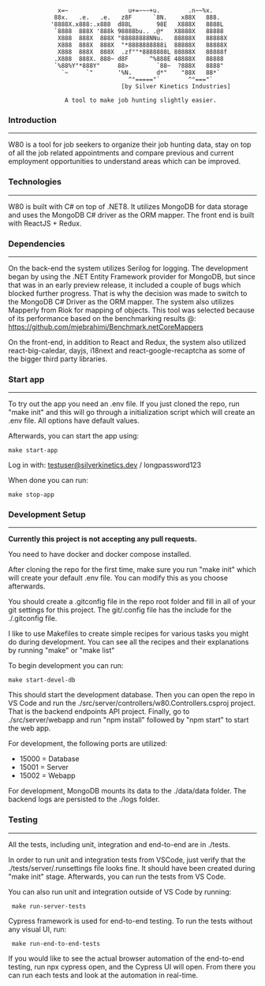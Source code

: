 
                  x=~                 u+=~~~+u.        .n~~%x.
                 88x.   .e.   .e.   z8F      `8N.    x88X   888.
                '8888X.x888:.x888  d88L       98E   X888X   8888L
                 `8888  888X '888k 98888bu.. .@*   X8888X   88888
                  X888  888X  888X "88888888NNu.   88888X   88888X
                  X888  888X  888X  "*8888888888i  88888X   88888X
                  X888  888X  888X  .zf""*8888888L 88888X   88888f
                 .X888  888X. 888~ d8F      ^%888E 48888X   88888
                 `%88%Y"*888Y"     88>        `88~  ?888X   8888"
                   `~     `"       '%N.       d*"    "88X   88*`
                                      ^"====="`        ^"==="`
                                    [by Silver Kinetics Industries]

                    A tool to make job hunting slightly easier.


### Introduction
-----------------

  W80 is a tool for job seekers to organize their job hunting data, stay on top of all the job related
  appointments and compare previous and current employment opportunities to understand areas which can
  be improved.

### Technologies
-----------------

  W80 is built with C# on top of .NET8. It utilizes MongoDB for data storage and uses
  the MongoDB C# driver as the ORM mapper. The front end is built with ReactJS + Redux.

### Dependencies
-----------------

  On the back-end the system utilizes Serilog for logging.
  The development began by using the .NET Entity Framework provider for MongoDB, but since that
  was in an early preview release, it included a couple of bugs which blocked further progress.
  That is why the decision was made to switch to the MongoDB C# Driver as the ORM mapper.
  The system also utilizes Mapperly from Riok for mapping of objects. This tool was selected
  because of its performance based on the benchmarking results @: https://github.com/mjebrahimi/Benchmark.netCoreMappers

  On the front-end, in addition to React and Redux, the system also utilized react-big-caledar, dayjs,
  i18next and react-google-recaptcha as some of the bigger third party libraries.

### Start app
----------------

  To try out the app you need an .env file. If you just cloned the repo, run "make init"
  and this will go through a initialization script which will create an .env file. All
  options have default values.

  Afterwards, you can start the app using:

    make start-app

  Log in with: testuser@silverkinetics.dev / longpassword123

  When done you can run:

    make stop-app

### Development Setup
----------------------

  **Currently this project is not accepting any pull requests.**

  You need to have docker and docker compose installed.

  After cloning the repo for the first time, make sure you run "make init" which will
  create your default .env file. You can modify this as you choose afterwards.

  You should create a .gitconfig file in the repo root folder and fill in all of your
  git settings for this project. The git/.config file has the include for the ./.gitconfig file.

  I like to use Makefiles to create simple recipes for various tasks you might do
  during development. You can see all the recipes and their explanations by running
  "make" or "make list"

  To begin development you can run:

    make start-devel-db

  This should start the development database. Then you can open the repo in VS Code
  and run the ./src/server/controllers/w80.Controllers.csproj project. That is the
  backend endpoints API project. Finally, go to ./src/server/webapp and run
  "npm install" followed by "npm start" to start the web app.

  For development, the following ports are utilized:

  - 15000 = Database
  - 15001 = Server
  - 15002 = Webapp

  For development, MongoDB mounts its data to the ./data/data folder. The backend
  logs are persisted to the ./logs folder.

### Testing
----------------------

  All the tests, including unit, integration and end-to-end are in ./tests.

  In order to run unit and integration tests from VSCode, just verify that the
  ./tests/server/.runsettings file looks fine. It should have been created during
  "make init" stage. Afterwards, you can run the tests from VS Code.

  You can also run unit and integration outside of VS Code by running:

     make run-server-tests

  Cypress framework is used for end-to-end testing. To run the tests without any visual UI, run:

     make run-end-to-end-tests

  If you would like to see the actual browser automation of the end-to-end testing,
  run npx cypress open, and the Cypress UI will open. From there you can run each tests
  and look at the automation in real-time.
